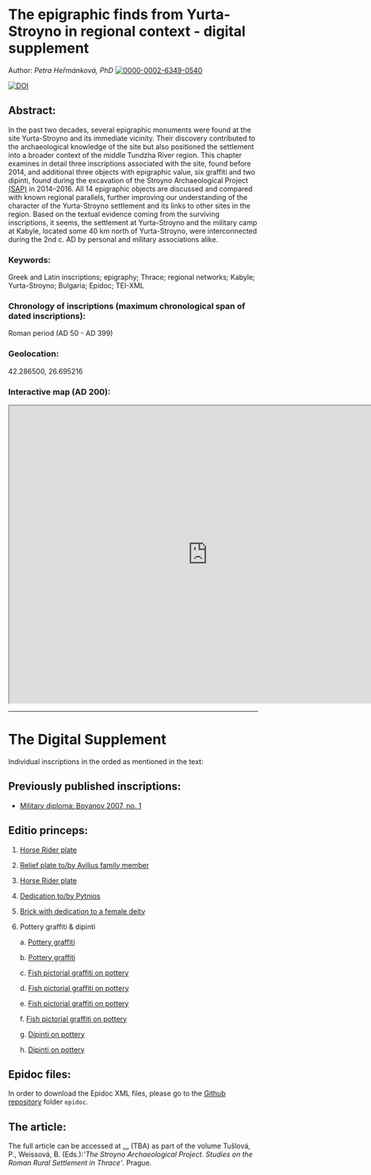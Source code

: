 
# The epigraphic finds from Yurta-Stroyno in regional context - digital supplement

Author: *Petra Heřmánková, PhD* [![0000-0002-6349-0540](https://orcid.org/sites/default/files/images/orcid_16x16.png)](https://orcid.org/0000-0002-6349-0540)

[![DOI](https://zenodo.org/badge/DOI/10.5281/zenodo.3903144.svg)](https://doi.org/10.5281/zenodo.3903144)


## Abstract:
In the past two decades, several epigraphic monuments were found at the site Yurta-Stroyno and its immediate vicinity. Their discovery contributed to the archaeological knowledge of the site but also positioned the settlement into a broader context of the middle Tundzha River region. This chapter examines in detail three inscriptions associated with the site, found before 2014, and additional three objects with epigraphic value, six graffiti and two dipinti, found during the excavation of the Stroyno Archaeological Project [(SAP)](https://ukar.ff.cuni.cz/cs/veda-a-vyzkum/projekty/balkan-a-egejska-oblast/strojno/) in 2014–2016. All 14 epigraphic objects are discussed and compared with known regional parallels, further improving our understanding of the character of the Yurta-Stroyno settlement and its links to other sites in the region. Based on the textual evidence coming from the surviving inscriptions, it seems, the settlement at Yurta-Stroyno and the military camp at Kabyle, located some 40 km north of Yurta-Stroyno, were interconnected during the 2nd c. AD by personal and military associations alike.

### Keywords:
Greek and Latin inscriptions; epigraphy; Thrace; regional networks; Kabyle; Yurta-Stroyno; Bulgaria; Epidoc; TEI-XML

### Chronology of inscriptions (maximum chronological span of dated inscriptions):
Roman period (AD 50 - AD 399)

### Geolocation:
42.286500, 26.695216

### Interactive map (AD 200):
<div align="center"><iframe width="800" height="600" frameborder="1" src="https://petrajanouchova.carto.com/builder/a0145f9c-f772-41bc-ab69-75b298ccf398/embed"></iframe>
</div>

------------------
# The Digital Supplement

Individual inscriptions in the orded as mentioned in the text:

## Previously published inscriptions:

- [Military diploma: Boyanov 2007, no. 1](https://petrifiedvoices.github.io/stroyno-inscriptions/html/Boyanov2007_1.html)

## Editio princeps: 

1. [Horse Rider plate](https://petrifiedvoices.github.io/stroyno-inscriptions/html/Hermankova2020_1.html)

2. [Relief plate to/by Avilius family member](https://petrifiedvoices.github.io/stroyno-inscriptions/html/Hermankova2020_2.html)

3. [Horse Rider plate](https://petrifiedvoices.github.io/stroyno-inscriptions/html/Hermankova2020_3.html)

4. [Dedication to/by Pytnios](https://petrifiedvoices.github.io/stroyno-inscriptions/html/Hermankova2020_4.html)

5. [Brick with dedication to a female deity](https://petrifiedvoices.github.io/stroyno-inscriptions/html/Hermankova2020_5.html)

6. Pottery graffiti & dipinti
	
	a. [Pottery graffiti](https://petrifiedvoices.github.io/stroyno-inscriptions/html/Hermankova2020_6_a.html)

	b. [Pottery graffiti](https://petrifiedvoices.github.io/stroyno-inscriptions/html/Hermankova2020_6_b.html)

	c. [Fish pictorial graffiti on pottery](https://petrifiedvoices.github.io/stroyno-inscriptions/html/Hermankova2020_6_c.html)

	d. [Fish pictorial graffiti on pottery](https://petrifiedvoices.github.io/stroyno-inscriptions/html/Hermankova2020_6_d.html)
	
	e. [Fish pictorial graffiti on pottery](https://petrifiedvoices.github.io/stroyno-inscriptions/html/Hermankova2020_6_e.html)

	f. [Fish pictorial graffiti on pottery](https://petrifiedvoices.github.io/stroyno-inscriptions/html/Hermankova2020_6_f.html)

	g. [Dipinti on pottery](https://petrifiedvoices.github.io/stroyno-inscriptions/html/Hermankova2020_6_f.html)

	h. [Dipinti on pottery](https://petrifiedvoices.github.io/stroyno-inscriptions/html/Hermankova2020_6_h.html)

## Epidoc files: 
In order to download the Epidoc XML files, please go to the [Github repository](https://github.com/petrifiedvoices/stroyno-inscriptions) folder ```epidoc```.

## The article: 
The full article can be accessed at [...]() (TBA) as part of the volume Tušlová, P., Weissová, B. (Eds.):_'The Stroyno Archaeological Project. 
Studies on the Roman Rural Settlement in Thrace'_. Prague.

